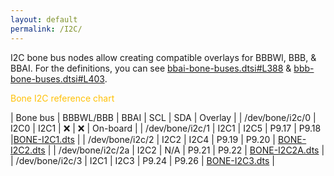 ```yaml
---
layout: default
permalink: /I2C/
---
```


I2C bone bus nodes allow creating compatible overlays for BBBWl, BBB, & BBAI. For the definitions, you can see [bbai-bone-buses.dtsi#L388](https://github.com/lorforlinux/BeagleBoard-DeviceTrees/blob/97a6f0daa9eab09633a2064f68a53b107d6e3968/src/arm/bbai-bone-buses.dtsi#L388) & [bbb-bone-buses.dtsi#L403](https://github.com/lorforlinux/BeagleBoard-DeviceTrees/blob/97a6f0daa9eab09633a2064f68a53b107d6e3968/src/arm/bbai-bone-buses.dtsi#L388).

<div class="text-center text-dark border border-warning bg-dark">
    <a style="color:#ffc107; fill:#ffc107">
        Bone I2C reference chart
    </a>
</div>

| Bone bus | 	BBBWL/BBB | 	BBAI |	SCL |	SDA |	Overlay |
| /dev/bone/i2c/0 	| I2C0 | 	I2C1 | 	❌  | ❌ | On-board |
| /dev/bone/i2c/1 	| I2C1 | 	I2C5 | P9.17 	| P9.18 	|[BONE-I2C1.dts](https://github.com/lorforlinux/bb.org-overlays/blob/bone_i2c/src/arm/BONE-I2C1.dts) |
| /dev/bone/i2c/2 	| I2C2 | 	I2C4 | P9.19 	| P9.20 	| [BONE-I2C2.dts](https://github.com/lorforlinux/bb.org-overlays/blob/bone_i2c/src/arm/BONE-I2C2.dts) |
| /dev/bone/i2c/2a 	| I2C2 | 	N/A | P9.21 	| P9.22 	| [BONE-I2C2A.dts](https://github.com/lorforlinux/bb.org-overlays/blob/bone_i2c/src/arm/BONE-I2C2A.dts) |
| /dev/bone/i2c/3 	| I2C1 | 	I2C3 | P9.24 	| P9.26 	| [BONE-I2C3.dts](https://github.com/lorforlinux/bb.org-overlays/blob/bone_i2c/src/arm/BONE-I2C3.dts) |